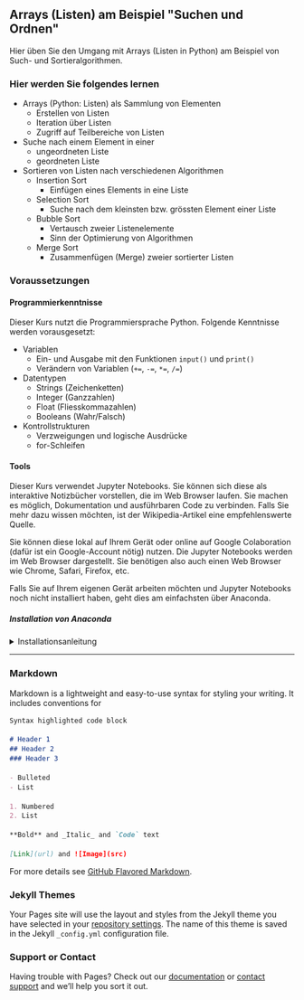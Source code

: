 ## Arrays (Listen) am Beispiel "Suchen und Ordnen"

Hier üben Sie den Umgang mit Arrays (Listen in Python) am Beispiel von Such- und Sortieralgorithmen.

### Hier werden Sie folgendes lernen

* Arrays (Python: Listen) als Sammlung von Elementen
    * Erstellen von Listen
    * Iteration über Listen
    * Zugriff auf Teilbereiche von Listen
* Suche nach einem Element in einer 
    * ungeordneten Liste
    * geordneten Liste
* Sortieren von Listen nach verschiedenen Algorithmen
    * Insertion Sort
        * Einfügen eines Elements in eine Liste
    * Selection Sort
        * Suche nach dem kleinsten bzw. grössten Element einer Liste
    * Bubble Sort
        * Vertausch zweier Listenelemente
        * Sinn der Optimierung von Algorithmen
    * Merge Sort
        * Zusammenfügen (Merge) zweier sortierter Listen
        
        
### Voraussetzungen

#### Programmierkenntnisse
Dieser Kurs nutzt die Programmiersprache Python. Folgende Kenntnisse werden vorausgesetzt:

* Variablen
  *  Ein- und Ausgabe mit den Funktionen `input()` und `print()`
  *  Verändern von Variablen (`+=`, `-=`, `*=`, `/=`)
* Datentypen
  *  Strings (Zeichenketten)
  *  Integer (Ganzzahlen)
  *  Float (Fliesskommazahlen)
  *  Booleans (Wahr/Falsch)
* Kontrollstrukturen
  * Verzweigungen und logische Ausdrücke
  * for-Schleifen

#### Tools

Dieser Kurs verwendet Jupyter Notebooks. Sie können sich diese als interaktive Notizbücher vorstellen, die im Web Browser laufen. Sie machen es möglich, Dokumentation und ausführbaren Code zu verbinden. Falls Sie mehr dazu wissen möchten, ist der Wikipedia-Artikel eine empfehlenswerte Quelle.


Sie können diese lokal auf Ihrem Gerät oder online auf Google Colaboration (dafür ist ein Google-Account nötig) nutzen. Die Jupyter Notebooks werden im Web Browser dargestellt. Sie benötigen also auch einen Web Browser wie Chrome, Safari, Firefox, etc.

Falls Sie auf Ihrem eigenen Gerät arbeiten möchten und Jupyter Notebooks noch nicht installiert haben, geht dies am einfachsten über Anaconda.

##### Installation von Anaconda

<details>
<summary>Installationsanleitung</summary>
    
1. Anaconda herunterladen  
  Sie können Anaconda [hier herunterladen](https://www.anaconda.com/products/individual)  
  * Die Individual-Lizenz ist für den Privat- und Ausbildungsbereich kostenlos. 
  * Der Link "Download" scrollt die Seite nach unten.
  * Wählen Sie das Download-File, das zu Ihrer Umgebung passt.  
    Für den **Mac** empfiehlt sich der graphische Installer.

2. Anaconda installieren  
  Folgen Sie den Instruktionen des Installers.  
  * Die entsprechenden Konfigurationen sollten bereits vorangewählt sein:
    * Install for: `Just me / Nur für mich installieren`
    * Destination Folder (Pfad):  
      **Windows**: `C:\users\IhrBenutzername\anaconda3`
  * Add Anaconda3 to my PATH environment variable
  * Register Anaconda3 as my default Python 3.8: *Kein Haken* ist sicherer, falls Sie noch andere Pythonprojekte mit anderen Tools verwenden.

<details>
<summary>Windows</summary>

<p>...</p>
</details>  

<details>
<summary>Mac</summary>

<p>...</p>
</details>  


3. Jupyter Notebook öffnen  
   Es gibt verschiedene Möglichkeiten, wie Sie Jupyter Notebook starten können:
   1. Jupyter über das Programm *Anaconda Navigator* öffnen
      Sie finden es am einfachsten so:
      * **Mac**: Öffnen Sie *Anaconda Navogator*  
        (Sie finden es am einfachsten über die Spotlight-Suche mit \[ ⌘ + Leertaste \] )  
        **Windows**: Öffnen Sie das Programm Anaconda Navigator  
        (über den Startknopf, unter A: Anaconda)
        <img src="assets/images/launch-navigator.png" alt="launch-navigator" width="30%"/>
                
      * Im Anaconda Navigator finden Sie Jupyter und andere Tools.
      
        <img src="assets/images/anaconda-navigator.png" alt="anaconda-navigator"/>
      
        * Starten Sie Jupyter über den Button "Launch".  
        * In Ihrem Standard-Web-Browser sollte sich nun Jupyter öffnen.
    2. **Windows**: Jupyter Notebook direkt aus dem Start-Menü starten  
      * Unter Windows können Sie alternativ dazu ein Jupyter Notebook direkt aus dem Startmenü heraus starten, woraufhin sich der Webbrowser selbst öffnen wird.  
      <img src="assets/images/launch-jupyter.png" alt="launch-jupyter" width="30%"/>

4. Möglichkeiten, das Jupyter Notebook im gewünschten Verzeichnis öffnen
   Sie haben die Möglichkeit, Ihr Jupyter Notebook zu öffnen.
   * **Mac**:  
     * Öffnen Sie das Terminal und gehen Sie direkt ins Verzeichnis Ihrer Wahl
       `cd ~/schule/informatik/jupyter`
     * Starten Sie das Jupyter Notebook mit dem Befehl
       `jupyter notebook`
   * **Windows**:  
     * Mein Verzeichnis ist: `C:\Users\User\Jupyter`
     * Machen Sie einen Shortcut des Jupiter Launchers auf den auf dem Desktop.  
        * Rechtsklick darauf -> Properties  
        * Nun können Sie in den Feldern Target bzw. Start in `%USERPROFILE%` bzw. `%HOMEPATH%` durch Ihren Pfad ersetzen:
        <img src="assets/images/installation-path.png" alt="pfad" width="80%"/>
 

</details>  


------

### Markdown

Markdown is a lightweight and easy-to-use syntax for styling your writing. It includes conventions for

```markdown
Syntax highlighted code block

# Header 1
## Header 2
### Header 3

- Bulleted
- List

1. Numbered
2. List

**Bold** and _Italic_ and `Code` text

[Link](url) and ![Image](src)
```

For more details see [GitHub Flavored Markdown](https://guides.github.com/features/mastering-markdown/).

### Jekyll Themes

Your Pages site will use the layout and styles from the Jekyll theme you have selected in your [repository settings](https://github.com/donze-informatik/suchen-und-ordnen/settings/pages). The name of this theme is saved in the Jekyll `_config.yml` configuration file.

### Support or Contact

Having trouble with Pages? Check out our [documentation](https://docs.github.com/categories/github-pages-basics/) or [contact support](https://support.github.com/contact) and we’ll help you sort it out.

